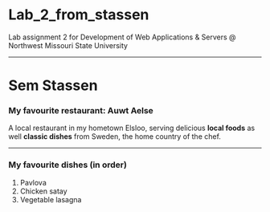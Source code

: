 # Lab_2_from_stassen
Lab assignment 2 for Development of Web Applications &amp; Servers @ Northwest Missouri State University

---

# Sem Stassen

### My favourite restaurant: Auwt Aelse
A local restaurant in my hometown Elsloo, serving delicious **local foods** as well **classic dishes** from Sweden, the home country of the chef.

---

### My favourite dishes (in order)
1. Pavlova
2. Chicken satay
3. Vegetable lasagna